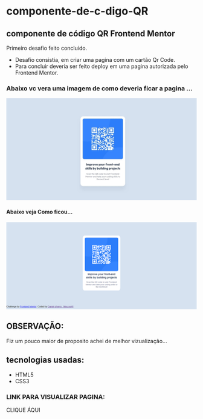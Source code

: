 # componente-de-c-digo-QR
## componente de código QR Frontend Mentor

Primeiro desafio feito concluido.
* Desafio consistia, em criar uma pagina com um cartão Qr Code.
* Para concluir deveria ser feito deploy em uma pagina autorizada pelo Frontend Mentor.
  
 ### Abaixo vc vera uma imagem de como deveria ficar a pagina ...

 <img src=".../../desktop-preview.jpg" alt="Preview" title="Preview" heigth="500" >

 #### Abaixo veja Como ficou...

 <img src=".../../screencapture-10-0-0-107-5500-QR-FILES-index-html-2022-01-26-16_41_50.png" alt="Resultado_Desafio" Title="Resultado">

 ## OBSERVAÇÃO:
 Fiz um pouco maior de proposito achei de melhor vizualização...

 ## tecnologias usadas:
 * HTML5
 * CSS3
  
  ### LINK PARA VISUALIZAR PAGINA: 
  <a herf="https://cartao-qrcode.vercel.app/" target="blank">CLIQUE ÁQUI</a>
